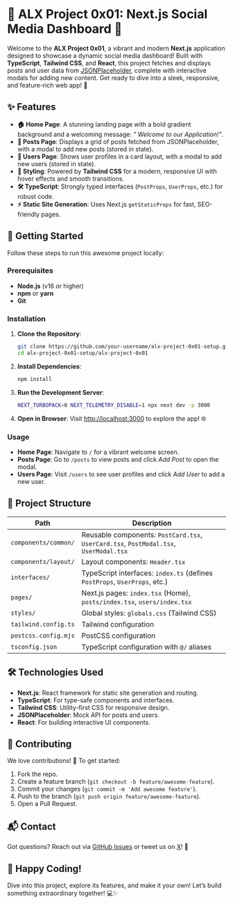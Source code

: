 # 🌟 ALX Project 0x01: Next.js Social Media Dashboard 🚀

Welcome to the **ALX Project 0x01**, a vibrant and modern **Next.js** application designed to showcase a dynamic social media dashboard! Built with **TypeScript**, **Tailwind CSS**, and **React**, this project fetches and displays posts and user data from [JSONPlaceholder](https://jsonplaceholder.typicode.com/), complete with interactive modals for adding new content. Get ready to dive into a sleek, responsive, and feature-rich web app! 🎉

## ✨ Features

- **🏠 Home Page**: A stunning landing page with a bold gradient background and a welcoming message: *" Welcome to our Application!"*.
- **📝 Posts Page**: Displays a grid of posts fetched from JSONPlaceholder, with a modal to add new posts (stored in state).
- **👤 Users Page**: Shows user profiles in a card layout, with a modal to add new users (stored in state).
- **🎨 Styling**: Powered by **Tailwind CSS** for a modern, responsive UI with hover effects and smooth transitions.
- **🛠️ TypeScript**: Strongly typed interfaces (`PostProps`, `UserProps`, etc.) for robust code.
- **⚡ Static Site Generation**: Uses Next.js `getStaticProps` for fast, SEO-friendly pages.

## 🚀 Getting Started

Follow these steps to run this awesome project locally:

### Prerequisites
- **Node.js** (v16 or higher)
- **npm** or **yarn**
- **Git**

### Installation
1. **Clone the Repository**:
   ```bash
   git clone https://github.com/your-username/alx-project-0x01-setup.git
   cd alx-project-0x01-setup/alx-project-0x01
   ```
2. **Install Dependencies**:
   ```bash
   npm install
   ```
3. **Run the Development Server**:
   ```bash
   NEXT_TURBOPACK=0 NEXT_TELEMETRY_DISABLE=1 npx next dev -p 3000
   ```
4. **Open in Browser**:
   Visit [http://localhost:3000](http://localhost:3000) to explore the app! 🌐

### Usage
- **Home Page**: Navigate to `/` for a vibrant welcome screen.
- **Posts Page**: Go to `/posts` to view posts and click *Add Post* to open the modal.
- **Users Page**: Visit `/users` to see user profiles and click *Add User* to add a new user.

## 📂 Project Structure

| Path | Description |
|------|-------------|
| `components/common/` | Reusable components: `PostCard.tsx`, `UserCard.tsx`, `PostModal.tsx`, `UserModal.tsx` |
| `components/layout/` | Layout components: `Header.tsx` |
| `interfaces/` | TypeScript interfaces: `index.ts` (defines `PostProps`, `UserProps`, etc.) |
| `pages/` | Next.js pages: `index.tsx` (Home), `posts/index.tsx`, `users/index.tsx` |
| `styles/` | Global styles: `globals.css` (Tailwind CSS) |
| `tailwind.config.ts` | Tailwind configuration |
| `postcss.config.mjs` | PostCSS configuration |
| `tsconfig.json` | TypeScript configuration with `@/` aliases |

## 🛠️ Technologies Used

- **Next.js**: React framework for static site generation and routing.
- **TypeScript**: For type-safe components and interfaces.
- **Tailwind CSS**: Utility-first CSS for responsive design.
- **JSONPlaceholder**: Mock API for posts and users.
- **React**: For building interactive UI components.

## 🤝 Contributing

We love contributions! 🌈 To get started:
1. Fork the repo.
2. Create a feature branch (`git checkout -b feature/awesome-feature`).
3. Commit your changes (`git commit -m 'Add awesome feature'`).
4. Push to the branch (`git push origin feature/awesome-feature`).
5. Open a Pull Request.

## 📬 Contact

Got questions? Reach out via [GitHub Issues](https://github.com/your-username/alx-project-0x01-setup/issues) or tweet us on [X](https://x.com)! 🚀

## 🎉 Happy Coding!

Dive into this project, explore its features, and make it your own! Let’s build something extraordinary together! 💻✨